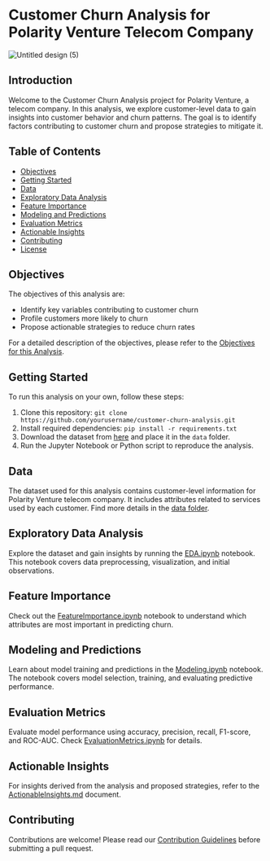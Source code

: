 # Customer Churn Analysis for Polarity Venture Telecom Company

![Untitled design (5)](https://github.com/Danielgazza/Analyzing-and-predicting-Customer-Churn-for-Polarity-Venture-Telecom-Company/assets/103642582/6a4a377a-0602-480c-95bb-69c160143a95)

## Introduction

Welcome to the Customer Churn Analysis project for Polarity Venture, a telecom company. In this analysis, we explore customer-level data to gain insights into customer behavior and churn patterns. The goal is to identify factors contributing to customer churn and propose strategies to mitigate it.

## Table of Contents

- [Objectives](#objectives)
- [Getting Started](#getting-started)
- [Data](#data)
- [Exploratory Data Analysis](#exploratory-data-analysis)
- [Feature Importance](#feature-importance)
- [Modeling and Predictions](#modeling-and-predictions)
- [Evaluation Metrics](#evaluation-metrics)
- [Actionable Insights](#actionable-insights)
- [Contributing](#contributing)
- [License](#license)

## Objectives

The objectives of this analysis are:
- Identify key variables contributing to customer churn
- Profile customers more likely to churn
- Propose actionable strategies to reduce churn rates

For a detailed description of the objectives, please refer to the [Objectives for this Analysis](objectives.md).

## Getting Started

To run this analysis on your own, follow these steps:
1. Clone this repository: `git clone https://github.com/yourusername/customer-churn-analysis.git`
2. Install required dependencies: `pip install -r requirements.txt`
3. Download the dataset from [here](link_to_dataset.csv) and place it in the `data` folder.
4. Run the Jupyter Notebook or Python script to reproduce the analysis.

## Data

The dataset used for this analysis contains customer-level information for Polarity Venture telecom company. It includes attributes related to services used by each customer. Find more details in the [data folder](data/).

## Exploratory Data Analysis

Explore the dataset and gain insights by running the [EDA.ipynb](EDA.ipynb) notebook. This notebook covers data preprocessing, visualization, and initial observations.

## Feature Importance

Check out the [FeatureImportance.ipynb](FeatureImportance.ipynb) notebook to understand which attributes are most important in predicting churn.

## Modeling and Predictions

Learn about model training and predictions in the [Modeling.ipynb](Modeling.ipynb) notebook. The notebook covers model selection, training, and evaluating predictive performance.

## Evaluation Metrics

Evaluate model performance using accuracy, precision, recall, F1-score, and ROC-AUC. Check [EvaluationMetrics.ipynb](EvaluationMetrics.ipynb) for details.

## Actionable Insights

For insights derived from the analysis and proposed strategies, refer to the [ActionableInsights.md](ActionableInsights.md) document.

## Contributing

Contributions are welcome! Please read our [Contribution Guidelines](CONTRIBUTING.md) before submitting a pull request.
